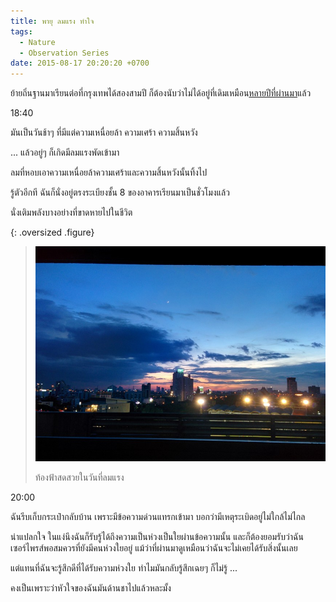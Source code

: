 ```yaml
---
title: พายุ ลมแรง ทำใจ
tags:
  - Nature
  - Observation Series
date: 2015-08-17 20:20:20 +0700
---
```


ย้ายถิ่นฐานมาเรียนต่อที่กรุงเทพได้สองสามปี ก็ต้องนับว่าไม่ได้อยู่ที่เดิมเหมือน[หลายปีที่ผ่านมา][former event]แล้ว

18:40

มันเป็นวันช้าๆ ที่มีแต่ความเหนื่อยล้า ความเศร้า ความสิ้นหวัง

... แล้วอยู่ๆ ก็เกิดมีลมแรงพัดเข้ามา

ลมที่หอบเอาความเหนื่อยล้าความเศร้าและความสิ้นหวังนั้นทิ้งไป

รู้ตัวอีกที ฉันก็นั่งอยู่ตรงระเบียงชั้น 8 ของอาคารเรียนมาเป็นชั่วโมงแล้ว

นั่งเติมพลังบางอย่างที่ขาดหายไปในชีวิต

{: .oversized .figure}
> ![](/images/event/misc/twilight-sunset-with-crescent-moon.jpg)
>
> ท้องฟ้าสดสวยในวันที่ลมแรง

20:00

ฉันรีบเก็บกระเป๋ากลับบ้าน เพราะมีข้อความด่วนแทรกเข้ามา บอกว่ามีเหตุระเบิดอยู่ไม่ใกล้ไม่ไกล

น่าแปลกใจ ในแง่นึงฉันก็รับรู้ได้ถึงความเป็นห่วงเป็นใยผ่านข้อความนั้น และก็ต้องยอมรับว่าฉันเซอร์ไพรส์พอสมควรที่ยังมีคนห่วงใยอยู่ แม้ว่าที่ผ่านมาดูเหมือนว่าฉันจะไม่เคยได้รับสิ่งนั้นเลย

แต่แทนที่ฉันจะรู้สึกดีที่ได้รับความห่วงใย ทำไมมันกลับรู้สึกเฉยๆ ก็ไม่รู้ ...

คงเป็นเพราะว่าหัวใจของฉันมันด้านชาไปแล้วหละมั้ง


[former event]: /2011/08/03/storm-flood-desperate
